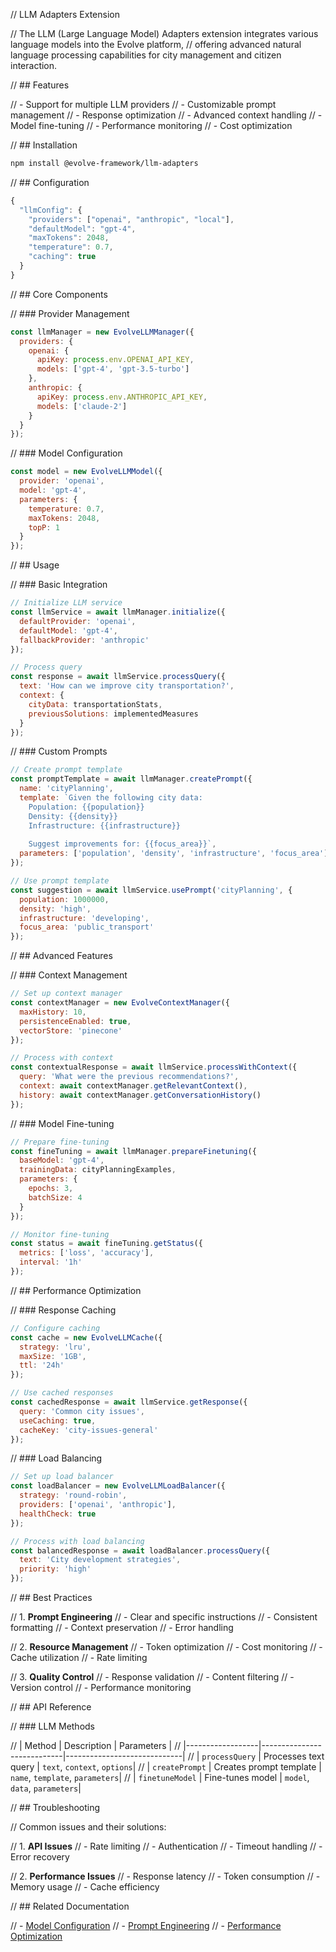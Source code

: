 // LLM Adapters Extension

// The LLM (Large Language Model) Adapters extension integrates various language models into the Evolve platform, 
// offering advanced natural language processing capabilities for city management and citizen interaction.

// ## Features

// - Support for multiple LLM providers
// - Customizable prompt management
// - Response optimization
// - Advanced context handling
// - Model fine-tuning
// - Performance monitoring
// - Cost optimization

// ## Installation

```bash
npm install @evolve-framework/llm-adapters
```

// ## Configuration

```javascript
{
  "llmConfig": {
    "providers": ["openai", "anthropic", "local"],
    "defaultModel": "gpt-4",
    "maxTokens": 2048,
    "temperature": 0.7,
    "caching": true
  }
}
```

// ## Core Components

// ### Provider Management

```javascript
const llmManager = new EvolveLLMManager({
  providers: {
    openai: {
      apiKey: process.env.OPENAI_API_KEY,
      models: ['gpt-4', 'gpt-3.5-turbo']
    },
    anthropic: {
      apiKey: process.env.ANTHROPIC_API_KEY,
      models: ['claude-2']
    }
  }
});
```

// ### Model Configuration

```javascript
const model = new EvolveLLMModel({
  provider: 'openai',
  model: 'gpt-4',
  parameters: {
    temperature: 0.7,
    maxTokens: 2048,
    topP: 1
  }
});
```

// ## Usage

// ### Basic Integration

```javascript
// Initialize LLM service
const llmService = await llmManager.initialize({
  defaultProvider: 'openai',
  defaultModel: 'gpt-4',
  fallbackProvider: 'anthropic'
});

// Process query
const response = await llmService.processQuery({
  text: 'How can we improve city transportation?',
  context: {
    cityData: transportationStats,
    previousSolutions: implementedMeasures
  }
});
```

// ### Custom Prompts

```javascript
// Create prompt template
const promptTemplate = await llmManager.createPrompt({
  name: 'cityPlanning',
  template: `Given the following city data:
    Population: {{population}}
    Density: {{density}}
    Infrastructure: {{infrastructure}}
    
    Suggest improvements for: {{focus_area}}`,
  parameters: ['population', 'density', 'infrastructure', 'focus_area']
});

// Use prompt template
const suggestion = await llmService.usePrompt('cityPlanning', {
  population: 1000000,
  density: 'high',
  infrastructure: 'developing',
  focus_area: 'public_transport'
});
```

// ## Advanced Features

// ### Context Management

```javascript
// Set up context manager
const contextManager = new EvolveContextManager({
  maxHistory: 10,
  persistenceEnabled: true,
  vectorStore: 'pinecone'
});

// Process with context
const contextualResponse = await llmService.processWithContext({
  query: 'What were the previous recommendations?',
  context: await contextManager.getRelevantContext(),
  history: await contextManager.getConversationHistory()
});
```

// ### Model Fine-tuning

```javascript
// Prepare fine-tuning
const fineTuning = await llmManager.prepareFinetuning({
  baseModel: 'gpt-4',
  trainingData: cityPlanningExamples,
  parameters: {
    epochs: 3,
    batchSize: 4
  }
});

// Monitor fine-tuning
const status = await fineTuning.getStatus({
  metrics: ['loss', 'accuracy'],
  interval: '1h'
});
```

// ## Performance Optimization

// ### Response Caching

```javascript
// Configure caching
const cache = new EvolveLLMCache({
  strategy: 'lru',
  maxSize: '1GB',
  ttl: '24h'
});

// Use cached responses
const cachedResponse = await llmService.getResponse({
  query: 'Common city issues',
  useCaching: true,
  cacheKey: 'city-issues-general'
});
```

// ### Load Balancing

```javascript
// Set up load balancer
const loadBalancer = new EvolveLLMLoadBalancer({
  strategy: 'round-robin',
  providers: ['openai', 'anthropic'],
  healthCheck: true
});

// Process with load balancing
const balancedResponse = await loadBalancer.processQuery({
  text: 'City development strategies',
  priority: 'high'
});
```

// ## Best Practices

// 1. **Prompt Engineering**
//    - Clear and specific instructions
//    - Consistent formatting
//    - Context preservation
//    - Error handling

// 2. **Resource Management**
//    - Token optimization
//    - Cost monitoring
//    - Cache utilization
//    - Rate limiting

// 3. **Quality Control**
//    - Response validation
//    - Content filtering
//    - Version control
//    - Performance monitoring

// ## API Reference

// ### LLM Methods

// | Method           | Description                | Parameters                  |
// |------------------|----------------------------|-----------------------------|
// | `processQuery`   | Processes text query       | `text`, `context`, `options`|
// | `createPrompt`   | Creates prompt template    | `name`, `template`, `parameters`|
// | `finetuneModel`  | Fine-tunes model           | `model`, `data`, `parameters`|

// ## Troubleshooting

// Common issues and their solutions:

// 1. **API Issues**
//    - Rate limiting
//    - Authentication
//    - Timeout handling
//    - Error recovery

// 2. **Performance Issues**
//    - Response latency
//    - Token consumption
//    - Memory usage
//    - Cache efficiency

// ## Related Documentation

// - [Model Configuration](../guides/llm-configuration.md)
// - [Prompt Engineering](../guides/prompt-engineering.md)
// - [Performance Optimization](../guides/llm-optimization.md)
